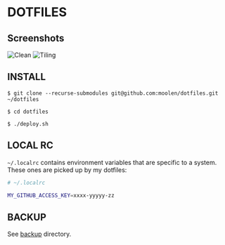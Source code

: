 # DOTFILES

## Screenshots

![Clean](https://imgur.com/AoX81wa.png)
![Tiling](https://imgur.com/uwvasDt.png)

## INSTALL

```
$ git clone --recurse-submodules git@github.com:moolen/dotfiles.git ~/dotfiles

$ cd dotfiles

$ ./deploy.sh
```

## LOCAL RC

`~/.localrc` contains environment variables that are specific to a system.
These ones are picked up by my dotfiles:

``` sh
# ~/.localrc

MY_GITHUB_ACCESS_KEY=xxxx-yyyyy-zz

```

## BACKUP

See [backup](./backup) directory.
